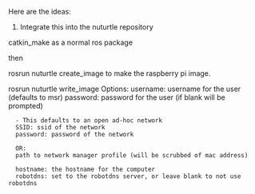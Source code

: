 Here are the ideas:

1. Integrate this into the nuturtle repository


catkin_make as a normal ros package

then

rosrun nuturtle create_image to make the raspberry pi image.
      
rosrun nuturtle write_image
    Options:
      username: username for the user (defaults to msr)
      password: password for the user (if blank will be prompted)
      
      - This defaults to an open ad-hoc network
      SSID: ssid of the network
      password: password of the network
      
      OR:
      path to network manager profile (will be scrubbed of mac address)
      
      hostname: the hostname for the computer
      robotdns: set to the robotdns server, or leave blank to not use robotdns
